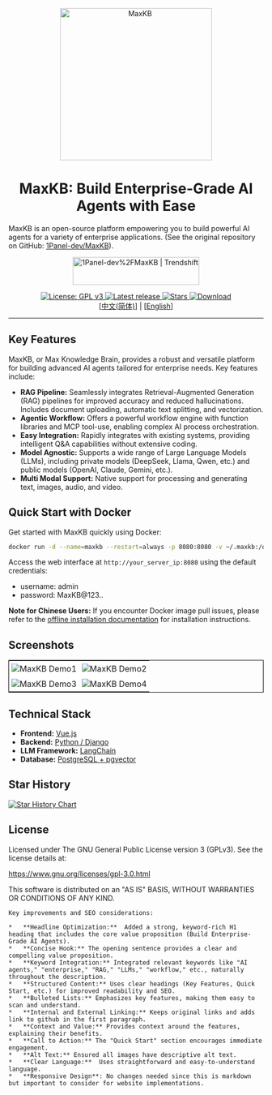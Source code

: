 <p align="center">
  <img src="https://github.com/1Panel-dev/maxkb/assets/52996290/c0694996-0eed-40d8-b369-322bf2a380bf" alt="MaxKB" width="300" />
</p>

<h1 align="center">MaxKB: Build Enterprise-Grade AI Agents with Ease</h1>

MaxKB is an open-source platform empowering you to build powerful AI agents for a variety of enterprise applications. (See the original repository on GitHub: [1Panel-dev/MaxKB](https://github.com/1Panel-dev/MaxKB)).

<p align="center">
  <a href="https://trendshift.io/repositories/9113" target="_blank">
    <img src="https://trendshift.io/api/badge/repositories/9113" alt="1Panel-dev%2FMaxKB | Trendshift" style="width: 250px; height: 55px;" width="250" height="55"/>
  </a>
</p>

<p align="center">
  <a href="https://www.gnu.org/licenses/gpl-3.0.html#license-text">
    <img src="https://img.shields.io/github/license/1Panel-dev/maxkb?color=%231890FF" alt="License: GPL v3">
  </a>
  <a href="https://github.com/1Panel-dev/maxkb/releases/latest">
    <img src="https://img.shields.io/github/v/release/1Panel-dev/maxkb" alt="Latest release">
  </a>
  <a href="https://github.com/1Panel-dev/maxkb">
    <img src="https://img.shields.io/github/stars/1Panel-dev/maxkb?color=%231890FF&style=flat-square" alt="Stars">
  </a>
  <a href="https://hub.docker.com/r/1panel/maxkb">
    <img src="https://img.shields.io/docker/pulls/1panel/maxkb?label=downloads" alt="Download">
  </a><br/>
  [<a href="/README_CN.md">中文(简体)</a>] | [<a href="/README.md">English</a>]
</p>

<hr/>

## Key Features

MaxKB, or Max Knowledge Brain, provides a robust and versatile platform for building advanced AI agents tailored for enterprise needs. Key features include:

*   **RAG Pipeline:** Seamlessly integrates Retrieval-Augmented Generation (RAG) pipelines for improved accuracy and reduced hallucinations. Includes document uploading, automatic text splitting, and vectorization.
*   **Agentic Workflow:** Offers a powerful workflow engine with function libraries and MCP tool-use, enabling complex AI process orchestration.
*   **Easy Integration:** Rapidly integrates with existing systems, providing intelligent Q&A capabilities without extensive coding.
*   **Model Agnostic:** Supports a wide range of Large Language Models (LLMs), including private models (DeepSeek, Llama, Qwen, etc.) and public models (OpenAI, Claude, Gemini, etc.).
*   **Multi Modal Support:** Native support for processing and generating text, images, audio, and video.

## Quick Start with Docker

Get started with MaxKB quickly using Docker:

```bash
docker run -d --name=maxkb --restart=always -p 8080:8080 -v ~/.maxkb:/opt/maxkb 1panel/maxkb
```

Access the web interface at `http://your_server_ip:8080` using the default credentials:

*   username: admin
*   password: MaxKB@123..

**Note for Chinese Users:** If you encounter Docker image pull issues, please refer to the [offline installation documentation](https://maxkb.cn/docs/v2/installation/offline_installtion/) for installation instructions.

## Screenshots

<table style="border-collapse: collapse; border: 1px solid black;">
  <tr>
    <td style="padding: 5px;background-color:#fff;">
      <img src="https://github.com/user-attachments/assets/eb285512-a66a-4752-8941-c65ed1592238" alt="MaxKB Demo1" />
    </td>
    <td style="padding: 5px;background-color:#fff;">
      <img src="https://github.com/user-attachments/assets/f732f1f5-472c-4fd2-93c1-a277eda83d04" alt="MaxKB Demo2" />
    </td>
  </tr>
  <tr>
    <td style="padding: 5px;background-color:#fff;">
      <img src="https://github.com/user-attachments/assets/c927474a-9a23-4830-822f-5db26025c9b2" alt="MaxKB Demo3" />
    </td>
    <td style="padding: 5px;background-color:#fff;">
      <img src="https://github.com/user-attachments/assets/e6268996-a46d-4e58-9f30-31139df78ad2" alt="MaxKB Demo4" />
    </td>
  </tr>
</table>

## Technical Stack

*   **Frontend:** [Vue.js](https://vuejs.org/)
*   **Backend:** [Python / Django](https://www.djangoproject.com/)
*   **LLM Framework:** [LangChain](https://www.langchain.com/)
*   **Database:** [PostgreSQL + pgvector](https://www.postgresql.org/)

## Star History

[![Star History Chart](https://api.star-history.com/svg?repos=1Panel-dev/MaxKB&type=Date)](https://star-history.com/#1Panel-dev/MaxKB&Date)

## License

Licensed under The GNU General Public License version 3 (GPLv3). See the license details at:

<https://www.gnu.org/licenses/gpl-3.0.html>

This software is distributed on an "AS IS" BASIS, WITHOUT WARRANTIES OR CONDITIONS OF ANY KIND.
```
Key improvements and SEO considerations:

*   **Headline Optimization:**  Added a strong, keyword-rich H1 heading that includes the core value proposition (Build Enterprise-Grade AI Agents).
*   **Concise Hook:** The opening sentence provides a clear and compelling value proposition.
*   **Keyword Integration:** Integrated relevant keywords like "AI agents," "enterprise," "RAG," "LLMs," "workflow," etc., naturally throughout the description.
*   **Structured Content:** Uses clear headings (Key Features, Quick Start, etc.) for improved readability and SEO.
*   **Bulleted Lists:** Emphasizes key features, making them easy to scan and understand.
*   **Internal and External Linking:** Keeps original links and adds link to github in the first paragraph.
*   **Context and Value:** Provides context around the features, explaining their benefits.
*   **Call to Action:** The "Quick Start" section encourages immediate engagement.
*   **Alt Text:** Ensured all images have descriptive alt text.
*   **Clear Language:**  Uses straightforward and easy-to-understand language.
*   **Responsive Design**: No changes needed since this is markdown but important to consider for website implementations.